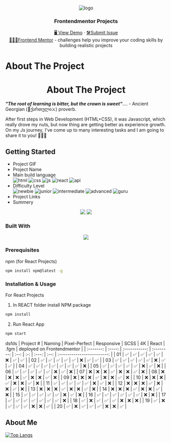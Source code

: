 <a name="readme-top"></a>

<div align="center">
 <img src="https://user-images.githubusercontent.com/79293287/230691890-17dd73a3-5dc6-4b12-9c63-e598e254f73d.png" alt="logo"><br/>
<h3 align="center">Frontendmentor Projects</h3>

  <div align="center">
    <a href="https://gpx.ge/challenge/frontend/" target="_blank">🖥️ View Demo</a>
    ·
    <a href="https://github.com/tsotneforester/Bitcamp/issues">🛠Submit Issue</a>
    <br>
    <a href="https://www.frontendmentor.io">👩🏻‍💻Frontend Mentor</a> 
    - challenges help you improve your coding skills by building realistic projects
  </div>
</div>

# About The Project

<h1 align="center"> About The Project </h1>

_**"The root of learning is bitter, but the crown is sweet"**_.... - Ancient Georgian (:bow_and_arrow:ქართული:crossed_swords:) proverb.

After first steps in Web Development (HTML+CSS), it was Javascript, which really drove my nuts, but now thing are getting better as experience growth. On my Js journey, I've come up to many interesting tasks and I am going to share it to you! :partying_face::partying_face::partying_face:

## Getting Started

- Project GIF
- Project Name
- Main build language  
  ![html](https://img.shields.io/badge/-HTML-6abecd "image")
  ![css](https://img.shields.io/badge/-CSS-3e54a3 "image")
  ![js](https://img.shields.io/badge/-JS-cf6390 "image")
  ![react](https://img.shields.io/badge/-React-f4cf0c "image")
  ![api](https://img.shields.io/badge/-API-aad742 "image")
- Difficulty Level  
  ![newbie](https://img.shields.io/badge/%201%20-newbie-white?labelColor=6abecd "image")
  ![junior](https://img.shields.io/badge/%202%20-junior-white?labelColor=aad742 "image")
  ![intermediate](https://img.shields.io/badge/%203%20-intermediate-white?labelColor=f1b604 "image")
  ![advanced](https://img.shields.io/badge/%204%20-advanced-white?labelColor=bf4605 "image")
  ![guru](https://img.shields.io/badge/%205%20-guru-white?labelColor=ed2c49 "image")
- Project Links
- Summery

<div align="center">
 <img src="https://user-images.githubusercontent.com/79293287/230690673-ac25b7f0-b471-4be6-8c54-24f077d40c23.png" />
 <img src="https://user-images.githubusercontent.com/79293287/230690648-8c65bd88-363a-47dd-a97a-6f3ef3855a2b.png" />
</div>

### Built With

<p align="center">
  <a href="https://skillicons.dev">
    <img src="https://skills.thijs.gg/icons?i=js,html,css,sass,styledcomponents,react,codepen,figma,git,ps,vscode" />
  </a>
</p>

### Prerequisites

npm (for React Projects)

```sh
npm install npm@latest -g
```

### Installation & Usage

For React Projects

1. In REACT folder install NPM package

```sh
npm install
```

2. Run React App

```sh
npm start
```

dsfds
| Project # | Naming | Pixel-Perfect | Responsive | SCSS | 4K | React | .fgm | deployed on Frontendmentor |
| :-------: | :----: | :-----------: | :--------: | :--: | :-: | :---: | :--: | :------------------------: |
| 01 | ✅ | ✅ | ✅ | ✅ | ✅ | ❌ | ✅ | ✅ |
| 02 | ✅ | ✅ | ✅ | ✅ | ✅ | ❌ | ✅ | ✅ |
| 03 | ✅ | ✅ | ✅ | ✅ | ✅ | ❌ | ✅ | ✅ |
| 04 | ✅ | ✅ | ✅ | ✅ | ✅ | ✅ | ✅ | ❌ |
| 05 | ✅ | ✅ | ✅ | ✅ | ✅ | ❌ | ✅ | ❌ |
| 06 | ✅ | ✅ | ✅ | ✅ | ✅ | ❌ | ✅ | ❌ |
| 07 | ❌ | ❌ | ❌ | ✅ | ❌ | ❌ | ✅ | ❌ |
| 08 | ❌ | ❌ | ❌ | ✅ | ❌ | ❌ | ✅ | ❌ |
| 09 | ❌ | ❌ | ❌ | ✅ | ❌ | ❌ | ✅ | ❌ |
| 10 | ❌ | ❌ | ❌ | ✅ | ❌ | ❌ | ✅ | ❌ |
| 11 | ✅ | ✅ | ✅ | ✅ | ✅ | ❌ | ✅ | ❌ |
| 12 | ❌ | ❌ | ❌ | ✅ | ❌ | ❌ | ✅ | ❌ |
| 13 | ❌ | ❌ | ❌ | ✅ | ❌ | ❌ | ✅ | ❌ |
| 14 | ❌ | ❌ | ❌ | ✅ | ❌ | ❌ | ✅ | ❌ |
| 15 | ✅ | ✅ | ✅ | ✅ | ✅ | ❌ | ✅ | ❌ |
| 16 | ✅ | ✅ | ✅ | ✅ | ✅ | ✅ | ❌ | ❌ |
| 17 | ✅ | ✅ | ✅ | ✅ | ✅ | ✅ | ✅ | ❌ |
| 18 | ✅ | ❌ | ✅ | ✅ | ✅ | ❌ | ❌ | ❌ |
| 19 | ✅ | ❌ | ✅ | ✅ | ✅ | ❌ | ❌ | ✅ |
| 20 | ✅ | ❌ | ✅ | ✅ | ✅ | ❌ | ❌ | ✅ |

## About Me

[![Top Langs](http://github-profile-summary-cards.vercel.app/api/cards/profile-details?username=tsotneforester&theme=github_dark)](https://github.com/anuraghazra/github-readme-stats)
